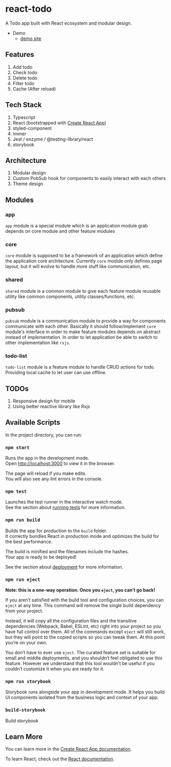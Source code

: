 # react-todo
A Todo app built with React ecosystem and modular design.

* Demo
  * [demo site](https://react-todo.koshuang.now.sh/)

## Features
1. Add todo
1. Check todo
1. Delete todo
1. Filter todo
1. Cache (After reload)

## Tech Stack
1. Typescript
1. React (bootstrapped with [Create React App](https://github.com/facebook/create-react-app))
1. styled-component
1. immer
1. Jest / enzyme / @testing-library/react
1. storybook

## Architecture
1. Modular design
1. Custom PobSub hook for components to easily interact with each others
1. Theme design

## Modules
### app
`app` module is a special module which is an application module grab depends on core module and other feature modules

### core
`core` module is supposed to be a framework of an application which define the application core architecture. Currently `core` module only defines page layout, but it will evolve to handle more stuff like communication, etc.

### shared
`shared` module is a common module to give each feature module reusable utility like common components, utility classes/functions, etc.

### pubsub
`pubsub` module is a communication module to provide a way for components communicate with each other. Basically it should follow/implement `core` module's interface in order to make feature modules depends on abstract instead of implementation. In order to let application be able to switch to other implementation like `rxjs`.

### todo-list
`todo-list` module is a feature module to handle CRUD actions for todo. Providing local cache to let user can use offline.

## TODOs
1. Responsive design for mobile
1. Using better reactive library like Rxjs

## Available Scripts

In the project directory, you can run:

### `npm start`

Runs the app in the development mode.<br>
Open [http://localhost:3000](http://localhost:3000) to view it in the browser.

The page will reload if you make edits.<br>
You will also see any lint errors in the console.

### `npm test`

Launches the test runner in the interactive watch mode.<br>
See the section about [running tests](https://facebook.github.io/create-react-app/docs/running-tests) for more information.

### `npm run build`

Builds the app for production to the `build` folder.<br>
It correctly bundles React in production mode and optimizes the build for the best performance.

The build is minified and the filenames include the hashes.<br>
Your app is ready to be deployed!

See the section about [deployment](https://facebook.github.io/create-react-app/docs/deployment) for more information.

### `npm run eject`

**Note: this is a one-way operation. Once you `eject`, you can’t go back!**

If you aren’t satisfied with the build tool and configuration choices, you can `eject` at any time. This command will remove the single build dependency from your project.

Instead, it will copy all the configuration files and the transitive dependencies (Webpack, Babel, ESLint, etc) right into your project so you have full control over them. All of the commands except `eject` will still work, but they will point to the copied scripts so you can tweak them. At this point you’re on your own.

You don’t have to ever use `eject`. The curated feature set is suitable for small and middle deployments, and you shouldn’t feel obligated to use this feature. However we understand that this tool wouldn’t be useful if you couldn’t customize it when you are ready for it.

### `npm run storybook`

Storybook runs alongside your app in development mode. It helps you build UI components isolated from the business logic and context of your app.

### `build-storybook`

Build storybook

## Learn More

You can learn more in the [Create React App documentation](https://facebook.github.io/create-react-app/docs/getting-started).

To learn React, check out the [React documentation](https://reactjs.org/).
